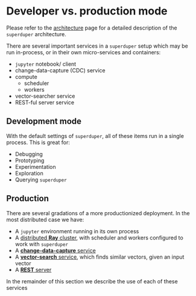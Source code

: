 # Developer vs. production mode

Please refer to the [architecture](../fundamentals/design.md) page for a detailed description of the `superduper` architecture.

There are several important services in a `superduper` setup which may be run in-process, or in their 
own micro-services and containers:

- `jupyter` notebook/ client
- change-data-capture (CDC) service
- compute
  - scheduler
  - workers
- vector-searcher service
- REST-ful server service

## Development mode

With the default settings of `superduper`, all of these items run in a single process.
This is great for:

- Debugging
- Prototyping
- Experimentation
- Exploration
- Querying `superduper`

## Production

There are several gradations of a more productionized deployment.
In the most distributed case we have:

- A `jupyter` environment running in its own process
- A [distributed **Ray** cluster](non_blocking_ray_jobs), with scheduler and workers configured to work with `superduper`
- A [**change-data-capture** service](change_data_capture)
- A [**vector-search** service](vector_comparison_service), which finds similar vectors, given an input vector
- A [**REST** server](./rest_api)

In the remainder of this section we describe the use of each of these services
